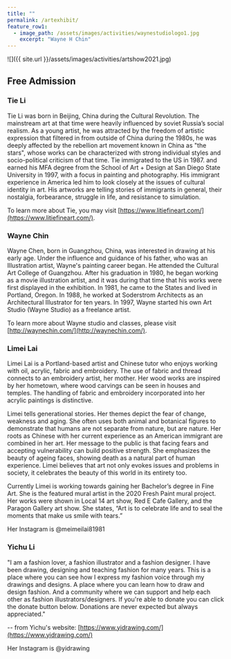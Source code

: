 ```yaml
---
title: ""
permalink: /artexhibit/
feature_row1:
  - image_path: /assets/images/activities/waynestudiologo1.jpg
    excerpt: "Wayne H Chin"
---
```


![]({{ site.url }}/assets/images/activities/artshow2021.jpg)
## Free Admission

### Tie Li

Tie Li was born in Beijing, China during the Cultural Revolution. The mainstream art at that time were heavily influenced by soviet Russia’s social realism. As a young artist, he was attracted by the freedom of artistic expression that filtered in from outside of China during the 1980s, he was deeply affected by the rebellion art movement known in China as "the stars", whose works can be characterized with strong individual styles and socio-political criticism of that time. Tie immigrated to the US in 1987. and earned his MFA degree from the School of Art + Design at San Diego State University in 1997, with a focus in painting and photography.  His immigrant experience in America led him to look closely at the issues of cultural identity in art. His artworks are telling stories of immigrants in general, their nostalgia, forbearance, struggle in life, and resistance to simulation.

To learn more about Tie, you may visit [https://www.litiefineart.com/](https://www.litiefineart.com/).

### Wayne Chin

Wayne Chen, born in Guangzhou, China, was interested in drawing at his early age. Under the influence and guidance of his father, who was an Illustration artist, Wayne's painting career began. He attended the Cultural Art College of Guangzhou. After his graduation in 1980, he began working as a movie illustration artist, and it was during that time that his works were first displayed in the exhibition. In 1981, he came to the States and lived in Portland, Oregon. In 1988, he worked at Soderstrom Architects as an Architectural Illustrator for ten years. In 1997, Wayne started his own Art Studio (Wayne Studio) as a freelance artist.

To learn more about Wayne studio and classes, please visit [http://waynechin.com/](http://waynechin.com/).

### Limei Lai

Limei Lai is a Portland-based artist and Chinese tutor who enjoys working with oil, acrylic, fabric and embroidery. The use of fabric and thread connects to an embroidery artist, her mother. Her wood works are inspired by her hometown, where wood carvings can be seen in houses and temples. The handling of fabric and embroidery incorporated into her acrylic paintings is distinctive.

Limei tells generational stories. Her themes depict the fear of change, weakness and aging. She often uses both animal and botanical figures to demonstrate that humans are not separate from nature, but are nature. Her roots as Chinese with her current experience as an American immigrant are combined in her art. Her message to the public is that facing fears and accepting vulnerability can build positive strength. She emphasizes the beauty of ageing faces,
showing death as a natural part of human experience. Limei believes that art not only evokes issues and problems in society, it celebrates the beauty of this world in its entirety too.

Currently Limei is working towards gaining her Bachelor’s degree in Fine Art. She is the featured mural artist in the 2020 Fresh Paint mural project. Her works were shown in Local 14 art show, Red E Cafe Gallery, and the Paragon Gallery art show. She states, “Art is to celebrate life and to seal the moments that make us smile with tears.”

Her Instagram is @meimeilai81981

### Yichu Li

"I am a fashion lover, a fashion illustrator and a fashion designer. I have been drawing, designing and teaching fashion for many years. This is a place where you can see how I express my fashion voice through my drawings and designs. A place  where you can learn how to draw and design fashion. And a community where we can support and help each other as fashion illustrators/designers. If you're able to donate you can click the donate button below. Donations are never expected but always appreciated."

-- from Yichu's website: [https://www.yidrawing.com/](https://www.yidrawing.com/)

Her Instagram is @yidrawing
